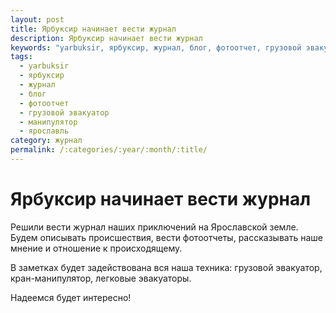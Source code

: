 ```yaml
---
layout: post
title: Ярбуксир начинает вести журнал
description: Ярбуксир начинает вести журнал
keywords: "yarbuksir, ярбуксир, журнал, блог, фотоотчет, грузовой эвакуатор, манипулятор, ярославль"
tags:
  - yarbuksir
  - ярбуксир
  - журнал
  - блог
  - фотоотчет
  - грузовой эвакуатор
  - манипулятор
  - ярославль
category: журнал
permalink: /:categories/:year/:month/:title/
---
```


# Ярбуксир начинает вести журнал

Решили вести журнал наших приключений на Ярославской земле. Будем описывать происшествия, вести фотоотчеты, рассказывать наше мнение и отношение к происходящему.

В заметках будет задействована вся наша техника: грузовой эвакуатор, кран-манипулятор, легковые эвакуаторы.

Надеемся будет интересно!
